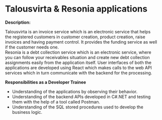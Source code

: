 # Talousvirta & Resonia applications

<b>Description:</b><br/>

Talousvirta is an invoice service which is an electronic service that helps the registered customers in 
customer creation, product creation, raise invoices and having payment control. It provides the 
funding service as well if the customer needs one. <br/>
Resonia is a debt collection service which is an electronic service, where you can follow your 
receivables situation and create new debt collection assignments easily from the application itself.
User interfaces of both the applications are developed using React which makes calls to the web API 
services which in turn communicate with the backend for the processing.<br/>

<b>Responsibilities as a Developer Trainee</b>
- Understanding of the applications by observing their behavior.
- Understanding of the backend APIs developed in C#.NET and testing them with the help of a
tool called Postman.
- Understanding of the SQL stored procedures used to develop the business logic.

